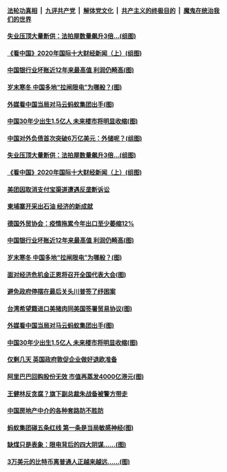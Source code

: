 

####  [法轮功真相](../../../../basic/blob/master/README.md?t=12301031) &nbsp;|&nbsp; [九评共产党](../../../../9ping.md/blob/master/README.md?t=12301031) &nbsp;|&nbsp; [解体党文化](../../../../jtdwh.md/blob/master/README.md?t=12301031)  &nbsp;|&nbsp; [共产主义的终极目的](../../../../gczydzjmd.md/blob/master/README.md?t=12301031) &nbsp;|&nbsp; [魔鬼在统治我们的世界](../../../../mgztzwmdsj.md/blob/master/README.md?t=12301031) 

#### [失业压顶大量断供：法拍屋数量飙升3倍…(组图)](../pages/p5/957479.md?t=12301031) 

#### [《看中国》2020年国际十大财经新闻（上）(组图)](../pages/p5/957474.md?t=12301031) 

#### [中国银行业坏账近12年来最高值 利润仍畸高(图)](../pages/p5/957429.md?t=12301031) 

#### [岁末寒冬 中国多地“拉闸限电”为哪般？(图)](../pages/p5/957422.md?t=12301031) 

#### [外媒看中国当局对马云蚂蚁集团出手(图)](../pages/p5/957359.md?t=12301031) 

#### [中国30年少出生1.5亿人 未来楼市将明显收缩(图)](../pages/p5/957342.md?t=12301031) 

#### [中国对外负债首次突破6万亿美元：外储呢？(组图)](../pages/p5/957465.md?t=12301031) 

#### [失业压顶大量断供：法拍屋数量飙升3倍…(组图)](../pages/p5/957479.md?t=12301031) 

#### [《看中国》2020年国际十大财经新闻（上）(组图)](../pages/p5/957474.md?t=12301031) 

#### [美团因取消支付宝渠道遭遇反垄断诉讼](../pages/p5/957441.md?t=12301031) 

#### [柬埔寨开采出石油 经济的新成就](../pages/p5/957436.md?t=12301031) 

#### [德国外贸协会：疫情拖累今年出口至少萎缩12%](../pages/p5/957432.md?t=12301031) 

#### [中国银行业坏账近12年来最高值 利润仍畸高(图)](../pages/p5/957429.md?t=12301031) 

#### [岁末寒冬 中国多地“拉闸限电”为哪般？(图)](../pages/p5/957422.md?t=12301031) 

#### [面对经济危机金正恩将召开全国代表大会(图)](../pages/p5/957365.md?t=12301031) 

#### [避免政府停摆在最后关头川普签了纾困案](../pages/p5/957362.md?t=12301031) 

#### [台湾希望籍进口美猪肉同美国签署贸易协议(图)](../pages/p5/957360.md?t=12301031) 

#### [外媒看中国当局对马云蚂蚁集团出手(图)](../pages/p5/957359.md?t=12301031) 

#### [中国30年少出生1.5亿人 未来楼市将明显收缩(图)](../pages/p5/957342.md?t=12301031) 

#### [仅剩几天 英国政府敦促企业做好退欧准备](../pages/p5/957341.md?t=12301031) 

#### [阿里巴巴回购股份无效 市值再蒸发4000亿港元(图)](../pages/p5/957323.md?t=12301031) 

#### [王健林反贪腐？旗下副总裁朱战备被警方带走](../pages/p5/957320.md?t=12301031) 

#### [中国房地产中介的各种套路防不胜防](../pages/p5/957316.md?t=12301031) 

#### [蚂蚁集团碰五条红线 第一条是当局敏感神经(图)](../pages/p5/957308.md?t=12301031) 

#### [缺煤只是表象：限电背后的四大阴谋……(图)](../pages/p5/957259.md?t=12301031) 

#### [3万美元的比特币离普通人正越来越远……(图)](../pages/p5/957244.md?t=12301031) 

